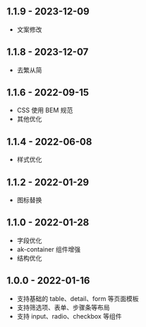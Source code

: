 ## 1.1.9 - 2023-12-09

- 文案修改


## 1.1.8 - 2023-12-07

- 去繁从简


## 1.1.6 - 2022-09-15

- CSS 使用 BEM 规范
- 其他优化


## 1.1.4 - 2022-06-08

- 样式优化


## 1.1.2 - 2022-01-29

- 图标替换


## 1.1.0 - 2022-01-28

- 字段优化
- ak-container 组件增强
- 结构优化


## 1.0.0 - 2022-01-16

- 支持基础的 table、detail、form 等页面模板
- 支持筛选项、表单、步骤条等布局
- 支持 input、radio、checkbox 等组件
